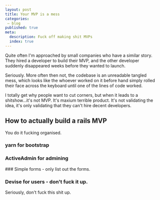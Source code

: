 ```yaml
---
layout: post
title: Your MVP is a mess
categories:
 – blog
published: true
meta:
  description: Fuck off making shit MVPs
  index: true
---
```


Quite often I'm approached by small companies who have a similar story. They hired a developer to build their MVP, and the other developer suddenly disappeared weeks before they wanted to launch.

Seriously. More often then not, the codebase is an unreadable tangled mess, which looks like the whoever worked on it before hand simply rolled their face across the keyboard until one of the lines of code worked.

I totally get why people want to cut corners, but when it leads to a shitshow...it's not MVP. It's maxium terrible product. It's not validating the idea, it's only validating that they can't hire decent developers.

## How to actually build a rails MVP

You do it fucking organised.

### yarn for bootstrap

### ActiveAdmin for admining

### Simple forms - only list out the forms.

### Devise for users - don't fuck it up.

Seriously, don't fuck this shit up.

